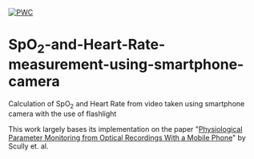 [![PWC](https://img.shields.io/endpoint.svg?url=https://paperswithcode.com/badge/physiological-parameter-monitoring-from/spo2-estimation-on-video-recordings-of)](https://paperswithcode.com/sota/spo2-estimation-on-video-recordings-of?p=physiological-parameter-monitoring-from)
# SpO<sub>2</sub>-and-Heart-Rate-measurement-using-smartphone-camera
Calculation of SpO<sub>2</sub> and Heart Rate from video taken using smartphone camera with the use of flashlight

This work largely bases its implementation on the paper "[Physiological Parameter Monitoring from Optical Recordings With a Mobile Phone](https://europepmc.org/article/MED/21803676)" by Scully et. al.
